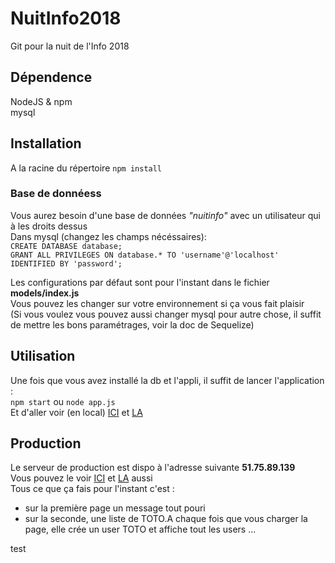 # NuitInfo2018
Git pour la nuit de l'Info 2018

## Dépendence
NodeJS & npm  
mysql

## Installation
A la racine du répertoire
`npm install`

### Base de donnéess
Vous aurez besoin d'une base de données *"nuitinfo"* avec un utilisateur qui à les droits dessus  
Dans mysql (changez les champs nécéssaires):  
`CREATE DATABASE database;`  
`GRANT ALL PRIVILEGES ON database.* TO 'username'@'localhost' IDENTIFIED BY 'password';`

Les configurations par défaut sont pour l'instant dans le fichier **models/index.js**  
Vous pouvez les changer sur votre environnement si ça vous fait plaisir  
(Si vous voulez vous pouvez aussi changer mysql pour autre chose, il suffit de mettre les bons paramétrages, voir la doc de Sequelize)  

## Utilisation
Une fois que vous avez installé la db et l'appli, il suffit de lancer l'application :  
`npm start` ou `node app.js`  
Et d'aller voir (en local) [ICI](https://localhost:3000) et [LA](https://localhost:3000/module002)  

## Production
Le serveur de production est dispo à l'adresse suivante **51.75.89.139**  
Vous pouvez le voir [ICI](https://51.75.89.139:3000) et [LA](https://51.75.89.139:3000/module002) aussi  
Tous ce que ça fais pour l'instant c'est :  
- sur la première page un message tout pouri
- sur la seconde, une liste de TOTO.A chaque fois que vous charger la page, elle crée un user TOTO et affiche tout les users ...

test